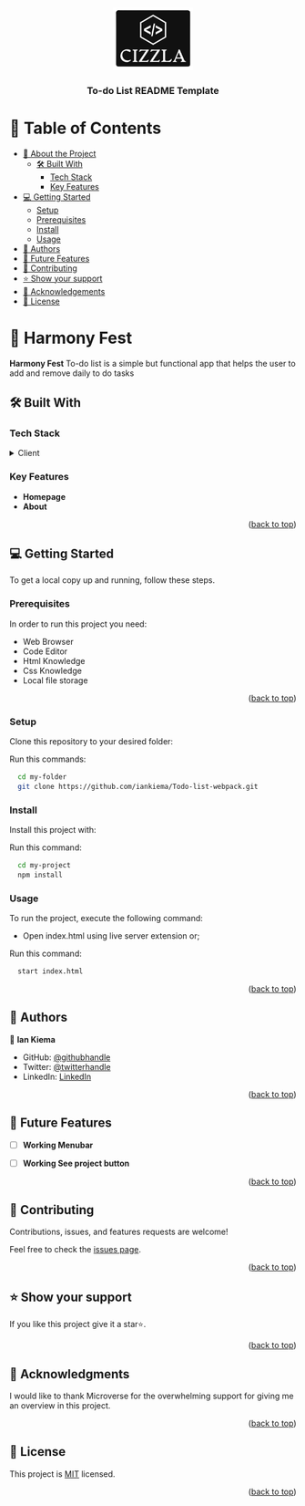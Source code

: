 <a name="readme-top"></a>


<div align="center">
  <img src="src/Cizzla_logo.png" alt="logo" width="140"  height="auto" />
  <br/>

  <h3><b>To-do List README Template</b></h3>

</div>


# 📗 Table of Contents

- [📖 About the Project](#about-project)
  - [🛠 Built With](#built-with)
    - [Tech Stack](#tech-stack)
    - [Key Features](#key-features)
- [💻 Getting Started](#getting-started)
  - [Setup](#setup)
  - [Prerequisites](#prerequisites)
  - [Install](#install)
  - [Usage](#usage)
- [👥 Authors](#authors)
- [🔭 Future Features](#future-features)
- [🤝 Contributing](#contributing)
- [⭐️ Show your support](#support)
- [🙏 Acknowledgements](#acknowledgements)
- [📝 License](#license)



# 📖 Harmony Fest <a name="about-project"></a>



**Harmony Fest** To-do list is a simple but functional app that helps the user to add and remove daily to do tasks


## 🛠 Built With <a name="built-with"></a>

### Tech Stack <a name="tech-stack"></a>



<details>
  <summary>Client</summary>
  <ul>
    <li><a href="https://www.w3schools.com/html/default.asp">HTML</a></li>
    <li><a href="https://www.w3schools.com/css/default.asp/">CSS</a></li>
    <li><a href="https://www.w3schools.com/css/default.asp/">Javascript</a></li>
  </ul>
</details>




### Key Features <a name="key-features"></a>


- **Homepage**
- **About**



<p align="right">(<a href="#readme-top">back to top</a>)</p>


## 💻 Getting Started <a name="getting-started"></a>


To get a local copy up and running, follow these steps.

### Prerequisites

In order to run this project you need:

<ul>
    <li>Web Browser</li>
    <li>Code Editor</li>
    <li>Html Knowledge</li>
    <li>Css Knowledge</li>
    <li>Local file storage</li>
</ul>

<p align="right">(<a href="#readme-top">back to top</a>)</p>


### Setup

Clone this repository to your desired folder:

Run this commands:

```sh
  cd my-folder
  git clone https://github.com/iankiema/Todo-list-webpack.git
```

### Install

Install this project with:

Run this command:

```sh
  cd my-project
  npm install
```

### Usage

To run the project, execute the following command:

- Open index.html using live server extension or;

Run this  command:

```sh
  start index.html
```



<p align="right">(<a href="#readme-top">back to top</a>)</p>



## 👥 Authors <a name="authors"></a>


👤 **Ian Kiema**

- GitHub: [@githubhandle](https://github.com/iankiema)
- Twitter: [@twitterhandle](https://twitter.com/twitterhandle)
- LinkedIn: [LinkedIn](www.linkedin.com/in/ian-kiema-73419779)


<p align="right">(<a href="#readme-top">back to top</a>)</p>


## 🔭 Future Features <a name="future-features"></a>


- [ ] **Working Menubar**
- [ ] **Working See project button**


<p align="right">(<a href="#readme-top">back to top</a>)</p>



## 🤝 Contributing <a name="contributing"></a>

Contributions, issues, and features requests are welcome!

Feel free to check the [issues page](../../issues/).

<p align="right">(<a href="#readme-top">back to top</a>)</p>


## ⭐️ Show your support <a name="support"></a>


If you like this project give it a star⭐️.

<p align="right">(<a href="#readme-top">back to top</a>)</p>

<!-- ACKNOWLEDGEMENTS -->

## 🙏 Acknowledgments <a name="acknowledgements"></a>

I would like to thank Microverse for the overwhelming support for giving me an overview in this project.

<p align="right">(<a href="#readme-top">back to top</a>)</p>



## 📝 License <a name="license"></a>

This project is [MIT](./LICENSE) licensed.


<p align="right">(<a href="#readme-top">back to top</a>)</p>
